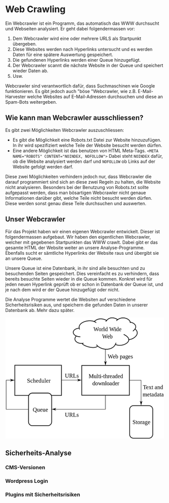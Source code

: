 # Web Crawling

Ein Webcrawler ist ein Programm, das automatisch das WWW durchsucht und Webseiten analysiert. 
Er geht dabei folgendermassen vor:

1. Dem Webcrawler wird eine oder mehrere URLS als Startpunkt übergeben.
2. Diese Websites werden nach Hyperlinks untersucht und es werden Daten für eine spätere Auswertung gespeichert.
3. Die gefundenen Hyperlinks werden einer Queue hinzugefügt.
4. Der Webcrawler scannt die nächste Website in der Queue und speichert wieder Daten ab.
5. Usw.

Webcrawler sind verantwortlich dafür, dass Suchmaschinen wie Google funktionieren.
Es gibt jedoch auch "böse "Webcrawler, wie z.B. E-Mail-Harvester welche Websites auf E-Mail-Adressen durchsuchen und diese an Spam-Bots weitergeben.

## Wie kann man Webcrawler ausschliessen?

Es gibt zwei Möglichkeiten Webcrawler auszuschliessen:

* Es gibt die Möglichkeit eine Robots.txt Datei zur Website hinzuzufügen. In ihr wird spezifiziert welche Teile der Website besucht werden dürfen.
* Eine andere Möglichkeit ist das benutzen von HTML Meta-Tags. `` <META NAME="ROBOTS" CONTENT="NOINDEX, NOFOLLOW"> `` Dabei steht ``NOINDEX`` dafür, ob die Website analysiert werden darf und ``NOFOLLOW`` ob Links auf der Website gefolgt werden darf.

Diese zwei Möglichkeiten verhindern jedoch nur, dass Webcrawler die darauf programmiert sind sich an diese zwei Regeln zu halten, die Website nicht analysieren. Besonders bei der Benutzung von Robots.txt sollte aufgepasst werden, dass man bösartigen Webcrawler nicht genaue Informationen darüber gibt, welche Teile nicht besucht werden dürfen. Diese werden sonst genau diese Teile durchsuchen und auswerten.

## Unser Webcrawler
Für das Projekt haben wir einen eigenen Webcrawler entwickelt. 
Dieser ist folgendermassen aufgebaut. Wir haben den eigentlichen Webcrawler, welcher mit gegebenen Startpunkten das WWW crawlt. 
Dabei gibt er das gesamte HTML der Website weiter an unsere Analyse-Programme. 
Ebenfalls sucht er sämtliche Hyperlinks der Website raus und übergibt sie an unsere Queue.

Unsere Queue ist eine Datenbank, in ihr sind alle besuchten und zu besuchenden Seiten gespeichert. 
Dies vereinfacht es zu verhindern, dass bereits besuchte Seiten wieder in die Queue kommen. Konkret wird für jeden neuen Hyperlink geprüft ob er schon in Datenbank der Queue ist, und je nach dem wird er der Queue hinzugefügt oder nicht.

Die Analyse Programme wertet die Websiten auf verschiedene Sicherheitsrisiken aus, und speichern die gefunden Daten in unserer Datenbank ab. Mehr dazu später.

![Webcrawler Architecture //TODO New diagram?](WebCrawlerArchitecture.png)

## Sicherheits-Analyse

### CMS-Versionen

### Wordpress Login

### Plugins mit Sicherheitsrisiken


 
